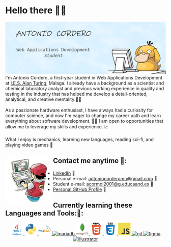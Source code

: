 # Hello there 👋😄

<img src="https://github.com/antcordero/antcordero/blob/main/github-Readme-images/banner.png" alt="banner that says Antonio Cordero - Web Applications Development Student">
I'm Antonio Cordero, a first-year student in Web Applications Development at <a href="https://fp.iescampanillas.com/">I.E.S. Alan Turing</a>, Malaga. I already have a background as a scientist and chemical laboratory analyst and previous working experience in quality and testing in the industry that has helped me develop a detail-oriented, analytical, and creative mentality.👨‍🔬
<br></br>
As a passionate hardware enthusiast, I have always had a curiosity for computer science, and now I'm eager to change my career path and learn everything about software development. 🧑‍💻 I am open to opportunities that allow me to leverage my skills and experience. 📈
<br></br>
What I enjoy is mechanics, learning new languages, reading sci-fi, and playing video games 👾

## Contact me anytime 🫡: <img align="left" width="150" height="150" src="https://github.com/antcordero/antcordero/blob/main/github-Readme-images/red-in-a-pc.png">

- <a href="https://www.linkedin.com/in/antcordero/">LinkedIn</a> 💼
- Personal e-mail: antoniocorderomn@gmail.com 📩
- Student e-mail: acormol2001@g.educaand.es 📩
- <a href="https://github.com/antcordero">Personal GitHub Profile</a> 👾

## Currently learning these Languages and Tools:📝:
<p align="center">
  <a href="https://www.java.com" target="_blank" rel="noreferrer"> <img src="https://raw.githubusercontent.com/devicons/devicon/master/icons/java/java-original.svg" alt="java" width="40" height="40"/> </a>
  <a href="https://www.python.org" target="_blank" rel="noreferrer"> <img src="https://raw.githubusercontent.com/devicons/devicon/master/icons/python/python-original.svg" alt="python" width="40" height="40"/> </a>
  <a href="https://www.mysql.com/" target="_blank" rel="noreferrer"> <img src="https://raw.githubusercontent.com/devicons/devicon/master/icons/mysql/mysql-original-wordmark.svg" alt="mysql" width="40" height="40"/> </a>
  <a href="https://mariadb.org/" target="_blank" rel="noreferrer"> <img src="https://www.vectorlogo.zone/logos/mariadb/mariadb-icon.svg" alt="mariadb" width="40" height="40"/> </a>
  <a href="https://www.mongodb.com/" target="_blank" rel="noreferrer"> <img src="https://raw.githubusercontent.com/devicons/devicon/master/icons/mongodb/mongodb-original-wordmark.svg" alt="mongodb" width="40" height="40"/> </a>
  <a href="https://www.w3.org/html/" target="_blank" rel="noreferrer"> <img src="https://raw.githubusercontent.com/devicons/devicon/master/icons/html5/html5-original-wordmark.svg" alt="html5" width="40" height="40"/> </a>
  <a href="https://www.w3schools.com/css/" target="_blank" rel="noreferrer"> <img src="https://raw.githubusercontent.com/devicons/devicon/master/icons/css3/css3-original-wordmark.svg" alt="css3" width="40" height="40"/> </a>
  <a href="https://developer.mozilla.org/en-US/docs/Web/JavaScript" target="_blank" rel="noreferrer"> <img src="https://raw.githubusercontent.com/devicons/devicon/master/icons/javascript/javascript-original.svg" alt="javascript" width="40" height="40"/> </a>
  <a href="https://git-scm.com/" target="_blank" rel="noreferrer"> <img src="https://www.vectorlogo.zone/logos/git-scm/git-scm-icon.svg" alt="git" width="40" height="40"/> </a>
  <a href="https://www.figma.com/" target="_blank" rel="noreferrer"> <img src="https://www.vectorlogo.zone/logos/figma/figma-icon.svg" alt="figma" width="40" height="40"/> </a>
  <a href="https://www.adobe.com/in/products/illustrator.html" target="_blank" rel="noreferrer"> <img src="https://www.vectorlogo.zone/logos/adobe_illustrator/adobe_illustrator-icon.svg" alt="illustrator" width="40" height="40"/> </a>
</p>
